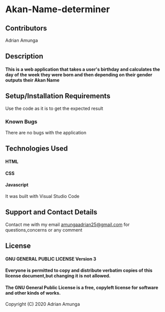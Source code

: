 # Akan-Name-determiner

## Contributors
Adrian Amunga

## Description
#### This is a web application that takes a user's birthday and calculates the day of the week they were born and then depending on their gender outputs their Akan Name  

## Setup/Installation Requirements
Use the code as it is to get the expected result

### Known Bugs
There are no bugs with the application

## Technologies Used
#### HTML
#### CSS
#### Javascript
It was built with Visual Studio Code

## Support and Contact Details
Contact me with my email amungaadrian25@gmail.com for questions,concerns or any comment

## License
#### GNU GENERAL PUBLIC LICENSE Version 3
#### Everyone is permitted to copy and distribute verbatim copies of this license document,but changing it is not allowed.
#### The GNU General Public License is a free, copyleft license for software and other kinds of works.
Copyright (C) 2020 Adrian Amunga
